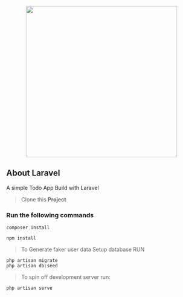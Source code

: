 <p align="center"><a href="https://laravel.com" target="_blank"><img src="https://raw.githubusercontent.com/laravel/art/master/logo-lockup/5%20SVG/2%20CMYK/1%20Full%20Color/laravel-logolockup-cmyk-red.svg" width="400"></a></p>



## About Laravel

A simple Todo App Build with Laravel

> Clone this **Project**


### Run the following commands
```
composer install
```

```
npm install
```

> To Generate faker user data
> Setup database
> RUN
```
php artisan migrate
php artisan db:seed
```

> To spin off development server run:
```
php artisan serve
```


